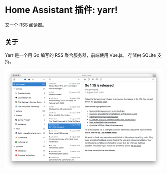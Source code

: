 # Home Assistant 插件: yarr!

又一个 RSS 阅读器。

## 关于

Yarr 是一个用 Go 编写的 RSS 聚合服务器，前端使用 Vue.js。
存储由 SQLite 支持。

![yarr 预览][promo]

[promo]: https://github.com/einschmidt/addon-yarr/raw/main/images/promo.png